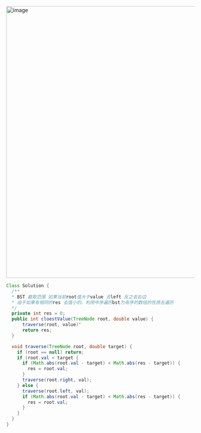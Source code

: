<img width="727" alt="image" src="https://github.com/kkkkevx/DSA2/assets/108632304/6be7e5d6-ea03-444d-bc53-31fb46334948">


```java
Class Solution {
  /**
  * BST 截取范围 如果当前root值大于value 去left 反之去右边
  * 由于如果有相同的res 去值小的。利用中序遍历bst为有序的数组的性质去遍历
  */
  private int res = 0;
  public int cloestValue(TreeNode root, double value) {
      traverse(root, value)'
      return res;
  }

  void traverse(TreeNode root, double target) {
    if (root == null) return;
    if (root.val < target {
      if (Math.abs(root.val - target) < Math.abs(res - target)) {
        res = root.val;
      }
      traverse(root.right, val);
    } else {
      traverse(root.left, val);
      if (Math.abs(root.val - target) < Math.abs(res - target)) {
        res = root.val;
      }
    }
  }
}

```
